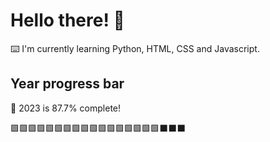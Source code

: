 # Hello there! 👋

⌨️ I'm currently learning Python, HTML, CSS and Javascript.

## Year progress bar

📅 2023 is 87.7% complete!

🟩🟩🟩🟩🟩🟩🟩🟩🟩🟩🟩🟩🟩🟩🟩🟩🟩⬛⬛⬛